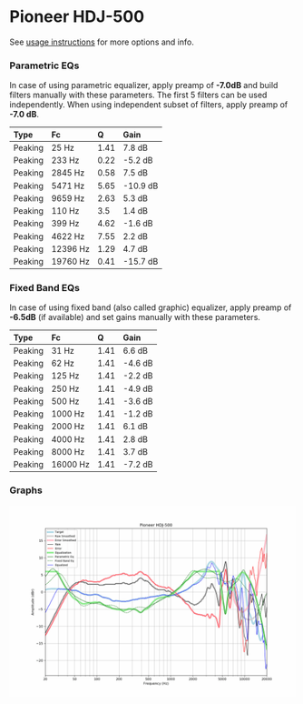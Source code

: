 # Pioneer HDJ-500
See [usage instructions](https://github.com/jaakkopasanen/AutoEq#usage) for more options and info.

### Parametric EQs
In case of using parametric equalizer, apply preamp of **-7.0dB** and build filters manually
with these parameters. The first 5 filters can be used independently.
When using independent subset of filters, apply preamp of **-7.0 dB**.

| Type    | Fc       |    Q | Gain     |
|:--------|:---------|:-----|:---------|
| Peaking | 25 Hz    | 1.41 | 7.8 dB   |
| Peaking | 233 Hz   | 0.22 | -5.2 dB  |
| Peaking | 2845 Hz  | 0.58 | 7.5 dB   |
| Peaking | 5471 Hz  | 5.65 | -10.9 dB |
| Peaking | 9659 Hz  | 2.63 | 5.3 dB   |
| Peaking | 110 Hz   | 3.5  | 1.4 dB   |
| Peaking | 399 Hz   | 4.62 | -1.6 dB  |
| Peaking | 4622 Hz  | 7.55 | 2.2 dB   |
| Peaking | 12396 Hz | 1.29 | 4.7 dB   |
| Peaking | 19760 Hz | 0.41 | -15.7 dB |

### Fixed Band EQs
In case of using fixed band (also called graphic) equalizer, apply preamp of **-6.5dB**
(if available) and set gains manually with these parameters.

| Type    | Fc       |    Q | Gain    |
|:--------|:---------|:-----|:--------|
| Peaking | 31 Hz    | 1.41 | 6.6 dB  |
| Peaking | 62 Hz    | 1.41 | -4.6 dB |
| Peaking | 125 Hz   | 1.41 | -2.2 dB |
| Peaking | 250 Hz   | 1.41 | -4.9 dB |
| Peaking | 500 Hz   | 1.41 | -3.6 dB |
| Peaking | 1000 Hz  | 1.41 | -1.2 dB |
| Peaking | 2000 Hz  | 1.41 | 6.1 dB  |
| Peaking | 4000 Hz  | 1.41 | 2.8 dB  |
| Peaking | 8000 Hz  | 1.41 | 3.7 dB  |
| Peaking | 16000 Hz | 1.41 | -7.2 dB |

### Graphs
![](./Pioneer%20HDJ-500.png)
